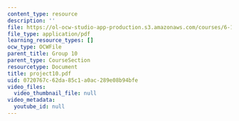 ```yaml
---
content_type: resource
description: ''
file: https://ol-ocw-studio-app-production.s3.amazonaws.com/courses/6-111-introductory-digital-systems-laboratory-spring-2006/0720767c62da85c1a0ac289e08b94bfe_project10.pdf
file_type: application/pdf
learning_resource_types: []
ocw_type: OCWFile
parent_title: Group 10
parent_type: CourseSection
resourcetype: Document
title: project10.pdf
uid: 0720767c-62da-85c1-a0ac-289e08b94bfe
video_files:
  video_thumbnail_file: null
video_metadata:
  youtube_id: null
---
```

